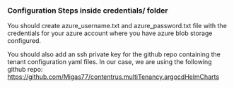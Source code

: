 ### Configuration Steps inside credentials/ folder

You should create azure_username.txt and azure_password.txt file with the credentials for your azure account where you have azure blob storage configured.

You should also add an ssh private key for the github repo containing the tenant configuration yaml files. In our case, we are using the following github repo: https://github.com/Migas77/contentrus.multiTenancy.argocdHelmCharts
